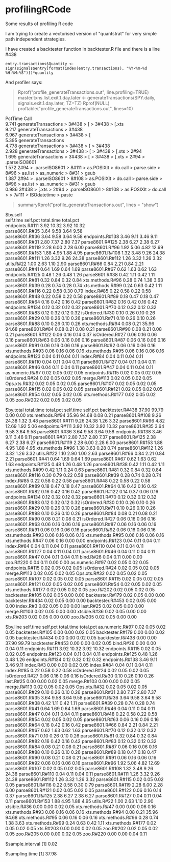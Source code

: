 profilingRCode
==============

Some results of profiling R code

I am trying to create a vectorised version of "quantstrat" for very simple path independent strategies.

I have created a backtester function in backtester.R file and there is a line #438

	entry.transactions$Quantity <- sign(signals$entry[format(index(entry.transactions), "%Y-%m-%d %H:%M:%S")])*quantity

And profiler says:
> Rprof("profile_generateTransactions.out", line.profiling=TRUE)
> master.txns.list.exit.1.day.later <- generateTransactions(SPY.daily, signals.exit.1.day.later, TZ=TZ)
> Rprof(NULL)
> proftable("profile_generateTransactions.out", lines=10)

 PctTime Call                                                                                                           
 9.741   generateTransactions > 3#438 > [ > 3#438 > [.xts                                                               
 9.217   generateTransactions > 3#438                                                                                   
 6.967   generateTransactions > 3#438 > [                                                                               
 5.395   generateTransactions                                                                                           
 4.778   generateTransactions > 3#438 > [ > 3#438                                                                       
 2.928   generateTransactions > 3#438 > [ > 3#438 > [.xts > 2#94                                                        
 1.695   generateTransactions > 3#438 > [ > 3#438 > [.xts > 2#94 > .parseISO8601                                        
 1.572   2#94 > .parseISO8601 > 8#111 > as.POSIXlt > do.call > parse.side > 8#96 > as.list > as_numeric > 8#31 > gsub   
 1.387   2#94 > .parseISO8601 > 8#108 > as.POSIXlt > do.call > parse.side > 8#96 > as.list > as_numeric > 8#31 > gsub   
 0.986   3#438 > [.xts > 2#94 > .parseISO8601 > 8#108 > as.POSIXlt > do.call > <Anonymous> > 7#111 > ISOdatetime > paste

> summaryRprof("profile_generateTransactions.out", lines = "show")

 $by.self                                                                                                           
                   self.time self.pct total.time total.pct                                                                                                           
 endpoints.R#111        3.92    10.32       3.92     10.32                                                                                                           
 parse8601.R#35         3.64     9.58       3.64      9.58                                                                                                           
 parse8601.R#36         3.64     9.58       3.64      9.58
 endpoints.R#138        3.46     9.11       3.46      9.11
 parse8601.R#31         2.80     7.37       2.80      7.37
 parse8601.R#125        2.38     6.27       2.38      6.27
 parse8601.R#119        2.28     6.00       2.28      6.00
parse8601.R#96         1.92     5.06       4.82     12.69
parse8601.R#153        1.88     4.95       1.88      4.95
parse8601.R#108        1.32     3.48       9.26     24.38
parse8601.R#111        1.26     3.32       9.26     24.38
parse8601.R#112        1.26     3.32       1.26      3.32
utils.R#22             1.00     2.63       1.10      2.90
parse8601.R#66         0.84     2.21       0.84      2.21
parse8601.R#41         0.64     1.69       0.64      1.69
parse8601.R#67         0.62     1.63       0.62      1.63
endpoints.R#125        0.48     1.26       0.48      1.26
parse8601.R#38         0.42     1.11       0.42      1.11
parse8601.R#81         0.32     0.84       0.32      0.84
xts.methods.R#96       0.28     0.74       1.38      3.63
parse8601.R#39         0.28     0.74       0.28      0.74
xts.methods.R#99       0.24     0.63       0.42      1.11
parse8601.R#116        0.22     0.58       0.30      0.79
index.R#85             0.22     0.58       0.22      0.58
parse8601.R#48         0.22     0.58       0.22      0.58
parse8601.R#89         0.18     0.47       0.18      0.47
parse8601.R#64         0.16     0.42       0.16      0.42
parse8601.R#82         0.16     0.42       0.16      0.42
endpoints.R#134        0.12     0.32       0.12      0.32
parse8601.R#70         0.12     0.32       0.12      0.32
parse8601.R#83         0.12     0.32       0.12      0.32
isOrdered.R#30         0.10     0.26       0.10      0.26
parse8601.R#29         0.10     0.26       0.10      0.26
parse8601.R#71         0.10     0.26       0.10      0.26
parse8601.R#88         0.10     0.26       0.10      0.26
xts.methods.R#94       0.08     0.21      35.96     94.68
parse8601.R#84         0.08     0.21       0.08      0.21
parse8601.R#90         0.08     0.21       0.08      0.21
parse8601.R#122        0.06     0.16       0.14      0.37
isOrdered.R#27         0.06     0.16       0.06      0.16
parse8601.R#63         0.06     0.16       0.06      0.16
parse8601.R#87         0.06     0.16       0.06      0.16
parse8601.R#91         0.06     0.16       0.06      0.16
parse8601.R#92         0.06     0.16       0.06      0.16
xts.methods.R#93       0.06     0.16       0.06      0.16
xts.methods.R#95       0.06     0.16       0.06      0.16
endpoints.R#123        0.04     0.11       0.04      0.11
index.R#84             0.04     0.11       0.04      0.11
parse8601.R#110        0.04     0.11       0.04      0.11
parse8601.R#127        0.04     0.11       0.04      0.11
parse8601.R#46         0.04     0.11       0.04      0.11
parse8601.R#47         0.04     0.11       0.04      0.11
as.numeric.R#97        0.02     0.05       0.02      0.05
endpoints.R#115        0.02     0.05       0.02      0.05
isOrdered.R#24         0.02     0.05       0.02      0.05
merge.R#113            0.02     0.05       0.02      0.05
Ops.xts.R#32           0.02     0.05       0.02      0.05
parse8601.R#107        0.02     0.05       0.02      0.05
parse8601.R#115        0.02     0.05       0.02      0.05
parse8601.R#121        0.02     0.05       0.02      0.05
parse8601.R#54         0.02     0.05       0.02      0.05
xts.methods.R#177      0.02     0.05       0.02      0.05
zoo.R#202              0.02     0.05       0.02      0.05

$by.total
                  total.time total.pct self.time self.pct
backtester.R#438       37.90     99.79      0.00     0.00
xts.methods.R#94       35.96     94.68      0.08     0.21
parse8601.R#108         9.26     24.38      1.32     3.48
parse8601.R#111         9.26     24.38      1.26     3.32
parse8601.R#96          4.82     12.69      1.92     5.06
endpoints.R#111         3.92     10.32      3.92    10.32
parse8601.R#35          3.64      9.58      3.64     9.58
parse8601.R#36          3.64      9.58      3.64     9.58
endpoints.R#138         3.46      9.11      3.46     9.11
parse8601.R#31          2.80      7.37      2.80     7.37
parse8601.R#125         2.38      6.27      2.38     6.27
parse8601.R#119         2.28      6.00      2.28     6.00
parse8601.R#153         1.88      4.95      1.88     4.95
xts.methods.R#96        1.38      3.63      0.28     0.74
parse8601.R#112         1.26      3.32      1.26     3.32
utils.R#22              1.10      2.90      1.00     2.63
parse8601.R#66          0.84      2.21      0.84     2.21
parse8601.R#41          0.64      1.69      0.64     1.69
parse8601.R#67          0.62      1.63      0.62     1.63
endpoints.R#125         0.48      1.26      0.48     1.26
parse8601.R#38          0.42      1.11      0.42     1.11
xts.methods.R#99        0.42      1.11      0.24     0.63
parse8601.R#81          0.32      0.84      0.32     0.84
parse8601.R#116         0.30      0.79      0.22     0.58
parse8601.R#39          0.28      0.74      0.28     0.74
index.R#85              0.22      0.58      0.22     0.58
parse8601.R#48          0.22      0.58      0.22     0.58
parse8601.R#89          0.18      0.47      0.18     0.47
parse8601.R#64          0.16      0.42      0.16     0.42
parse8601.R#82          0.16      0.42      0.16     0.42
parse8601.R#122         0.14      0.37      0.06     0.16
endpoints.R#134         0.12      0.32      0.12     0.32
parse8601.R#70          0.12      0.32      0.12     0.32
parse8601.R#83          0.12      0.32      0.12     0.32
isOrdered.R#30          0.10      0.26      0.10     0.26
parse8601.R#29          0.10      0.26      0.10     0.26
parse8601.R#71          0.10      0.26      0.10     0.26
parse8601.R#88          0.10      0.26      0.10     0.26
parse8601.R#84          0.08      0.21      0.08     0.21
parse8601.R#90          0.08      0.21      0.08     0.21
isOrdered.R#27          0.06      0.16      0.06     0.16
parse8601.R#63          0.06      0.16      0.06     0.16
parse8601.R#87          0.06      0.16      0.06     0.16
parse8601.R#91          0.06      0.16      0.06     0.16
parse8601.R#92          0.06      0.16      0.06     0.16
xts.methods.R#93        0.06      0.16      0.06     0.16
xts.methods.R#95        0.06      0.16      0.06     0.16
xts.methods.R#47        0.06      0.16      0.00     0.00
endpoints.R#123         0.04      0.11      0.04     0.11
index.R#84              0.04      0.11      0.04     0.11
parse8601.R#110         0.04      0.11      0.04     0.11
parse8601.R#127         0.04      0.11      0.04     0.11
parse8601.R#46          0.04      0.11      0.04     0.11
parse8601.R#47          0.04      0.11      0.04     0.11
bind.R#26               0.04      0.11      0.00     0.00
zoo.R#220               0.04      0.11      0.00     0.00
as.numeric.R#97         0.02      0.05      0.02     0.05
endpoints.R#115         0.02      0.05      0.02     0.05
isOrdered.R#24          0.02      0.05      0.02     0.05
merge.R#113             0.02      0.05      0.02     0.05
Ops.xts.R#32            0.02      0.05      0.02     0.05
parse8601.R#107         0.02      0.05      0.02     0.05
parse8601.R#115         0.02      0.05      0.02     0.05
parse8601.R#121         0.02      0.05      0.02     0.05
parse8601.R#54          0.02      0.05      0.02     0.05
xts.methods.R#177       0.02      0.05      0.02     0.05
zoo.R#202               0.02      0.05      0.02     0.05
backtester.R#105        0.02      0.05      0.00     0.00
backtester.R#179        0.02      0.05      0.00     0.00
backtester.R#434        0.02      0.05      0.00     0.00
backtester.R#453        0.02      0.05      0.00     0.00
index.R#3               0.02      0.05      0.00     0.00
last.R#25               0.02      0.05      0.00     0.00
merge.R#103             0.02      0.05      0.00     0.00
xtsible.R#36            0.02      0.05      0.00     0.00
xts.R#203               0.02      0.05      0.00     0.00
zoo.R#205               0.02      0.05      0.00     0.00

$by.line
                  self.time self.pct total.time total.pct
as.numeric.R#97        0.02     0.05       0.02      0.05
backtester.R#105       0.00     0.00       0.02      0.05
backtester.R#179       0.00     0.00       0.02      0.05
backtester.R#434       0.00     0.00       0.02      0.05
backtester.R#438       0.00     0.00      37.90     99.79
backtester.R#453       0.00     0.00       0.02      0.05
bind.R#26              0.00     0.00       0.04      0.11
endpoints.R#111        3.92    10.32       3.92     10.32
endpoints.R#115        0.02     0.05       0.02      0.05
endpoints.R#123        0.04     0.11       0.04      0.11
endpoints.R#125        0.48     1.26       0.48      1.26
endpoints.R#134        0.12     0.32       0.12      0.32
endpoints.R#138        3.46     9.11       3.46      9.11
index.R#3              0.00     0.00       0.02      0.05
index.R#84             0.04     0.11       0.04      0.11
index.R#85             0.22     0.58       0.22      0.58
isOrdered.R#24         0.02     0.05       0.02      0.05
isOrdered.R#27         0.06     0.16       0.06      0.16
isOrdered.R#30         0.10     0.26       0.10      0.26
last.R#25              0.00     0.00       0.02      0.05
merge.R#103            0.00     0.00       0.02      0.05
merge.R#113            0.02     0.05       0.02      0.05
Ops.xts.R#32           0.02     0.05       0.02      0.05
parse8601.R#29         0.10     0.26       0.10      0.26
parse8601.R#31         2.80     7.37       2.80      7.37
parse8601.R#35         3.64     9.58       3.64      9.58
parse8601.R#36         3.64     9.58       3.64      9.58
parse8601.R#38         0.42     1.11       0.42      1.11
parse8601.R#39         0.28     0.74       0.28      0.74
parse8601.R#41         0.64     1.69       0.64      1.69
parse8601.R#46         0.04     0.11       0.04      0.11
parse8601.R#47         0.04     0.11       0.04      0.11
parse8601.R#48         0.22     0.58       0.22      0.58
parse8601.R#54         0.02     0.05       0.02      0.05
parse8601.R#63         0.06     0.16       0.06      0.16
parse8601.R#64         0.16     0.42       0.16      0.42
parse8601.R#66         0.84     2.21       0.84      2.21
parse8601.R#67         0.62     1.63       0.62      1.63
parse8601.R#70         0.12     0.32       0.12      0.32
parse8601.R#71         0.10     0.26       0.10      0.26
parse8601.R#81         0.32     0.84       0.32      0.84
parse8601.R#82         0.16     0.42       0.16      0.42
parse8601.R#83         0.12     0.32       0.12      0.32
parse8601.R#84         0.08     0.21       0.08      0.21
parse8601.R#87         0.06     0.16       0.06      0.16
parse8601.R#88         0.10     0.26       0.10      0.26
parse8601.R#89         0.18     0.47       0.18      0.47
parse8601.R#90         0.08     0.21       0.08      0.21
parse8601.R#91         0.06     0.16       0.06      0.16
parse8601.R#92         0.06     0.16       0.06      0.16
parse8601.R#96         1.92     5.06       4.82     12.69
parse8601.R#107        0.02     0.05       0.02      0.05
parse8601.R#108        1.32     3.48       9.26     24.38
parse8601.R#110        0.04     0.11       0.04      0.11
parse8601.R#111        1.26     3.32       9.26     24.38
parse8601.R#112        1.26     3.32       1.26      3.32
parse8601.R#115        0.02     0.05       0.02      0.05
parse8601.R#116        0.22     0.58       0.30      0.79
parse8601.R#119        2.28     6.00       2.28      6.00
parse8601.R#121        0.02     0.05       0.02      0.05
parse8601.R#122        0.06     0.16       0.14      0.37
parse8601.R#125        2.38     6.27       2.38      6.27
parse8601.R#127        0.04     0.11       0.04      0.11
parse8601.R#153        1.88     4.95       1.88      4.95
utils.R#22             1.00     2.63       1.10      2.90
xtsible.R#36           0.00     0.00       0.02      0.05
xts.methods.R#47       0.00     0.00       0.06      0.16
xts.methods.R#93       0.06     0.16       0.06      0.16
xts.methods.R#94       0.08     0.21      35.96     94.68
xts.methods.R#95       0.06     0.16       0.06      0.16
xts.methods.R#96       0.28     0.74       1.38      3.63
xts.methods.R#99       0.24     0.63       0.42      1.11
xts.methods.R#177      0.02     0.05       0.02      0.05
xts.R#203              0.00     0.00       0.02      0.05
zoo.R#202              0.02     0.05       0.02      0.05
zoo.R#205              0.00     0.00       0.02      0.05
zoo.R#220              0.00     0.00       0.04      0.11

$sample.interval
[1] 0.02

$sampling.time
[1] 37.98
